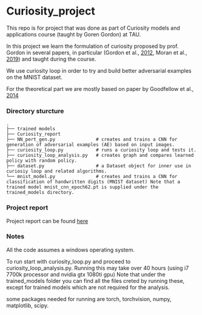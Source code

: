 # Curiosity_project
This repo is for project that was done as part of Curiosity models and applications course (taught by Goren Gordon) at TAU.

In this project we learn the formulation of curiosity proposed by prof. Gordon in several papers, in particular (Gordon  et al., [2012](http://docs.wixstatic.com/ugd/80855c_e23ff5655de44647b2269b47dfaab589.pdf), Moran et al., [2019](https://docs.wixstatic.com/ugd/8c0099_cdde28eda25c472da31bd81a5cee5238.pdf)) and taught during the course.

We use curiosity loop in order to try and build better adversarial examples on the MNIST dataset. 

For the theoretical part we are mostly based on paper by Goodfellow  et al., [2014](https://arxiv.org/pdf/1412.6572.pdf)



### Directory sturcture


    .
    ├── trained models                   
    ├── Curiosity_report                   
    ├── NN_pert_gen.py               # creates and trains a CNN for generation of adversarial examples (AE) based on input images.
    ├── curiosity_loop.py            # runs a curiosity loop and tests it. 
    ├── curiosity_loop_analysis.py   # creates graph and compares learned policy with random policy.
    ├── dataset.py                   # a Dataset object for inner use in curiosiy loop and related algorithms.
    └── mnist_model.py               # creates and trains a CNN for classification of handwritten digits (MNIST dataset) Note that a trained model mnist_cnn_epoch62.pt is supplied under the trained_models directory.


### Project report 
Project report can be found [here](https://github.com/SolOlga/Curiosity_project/blob/main/Curiosity_report.pdf)



### Notes
All the code assumes a windows operating system.

To run start with curiosity_loop.py and proceed to curiosity_loop_analysis.py. Running this may take over 40 hours (using i7 7700k processor and nvidia gtx 1080ti gpu) Note that under the trained_models folder you can find all the files creted by running these, except for trained models which are not required for the analysis.

some packages needed for running are torch, torchvision, numpy, matplotlib, scipy.
